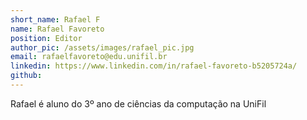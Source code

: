 ```yaml
---
short_name: Rafael F
name: Rafael Favoreto 
position: Editor
author_pic: /assets/images/rafael_pic.jpg
email: rafaelfavoreto@edu.unifil.br
linkedin: https://www.linkedin.com/in/rafael-favoreto-b5205724a/
github: 
---
```

Rafael é aluno do 3⁠º ano de ciências da computação na UniFil

